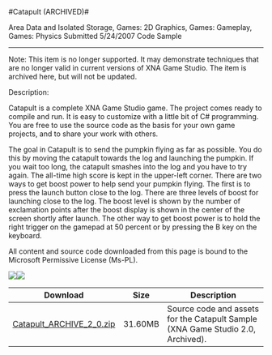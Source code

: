 #Catapult (ARCHIVED)#

Area
Data and Isolated Storage, Games: 2D Graphics, Games: Gameplay, Games: Physics
Submitted
5/24/2007
Code Sample

---

Note: This item is no longer supported. It may demonstrate techniques that are no longer valid in current versions of XNA Game Studio. The item is archived here, but will not be updated.

Description: 

Catapult is a complete XNA Game Studio game. The project comes ready to compile and run. It is easy to customize with a little bit of C# programming. You are free to use the source code as the basis for your own game projects, and to share your work with others.

The goal in Catapult is to send the pumpkin flying as far as possible. You do this by moving the catapult towards the log and launching the pumpkin. If you wait too long, the catapult smashes into the log and you have to try again. The all-time high score is kept in the upper-left corner. There are two ways to get boost power to help send your pumpkin flying. The first is to press the launch button close to the log. There are three levels of boost for launching close to the log. The boost level is shown by the number of exclamation points after the boost display is shown in the center of the screen shortly after launch. The other way to get boost power is to hold the right trigger on the gamepad at 50 percent or by pressing the B key on the keyboard.


All content and source code downloaded from this page is bound to the Microsoft Permissive License (Ms-PL).

![](https://github.com/simondarksidej/XNAGameStudio/blob/master/Images/XNA_Catapult_01_small.jpg)![](https://github.com/simondarksidej/XNAGameStudio/blob/master/Images/XNA_Catapult_02_small.jpg)

	

Download | Size | Description
---|---|---|
[Catapult_ARCHIVE_2_0.zip](https://github.com/simondarksidej/XNAGameStudio/blob/master/Samples/Catapult_ARCHIVE_2_0.zip?raw=true) | 31.60MB | Source code and assets for the Catapult Sample (XNA Game Studio 2.0, Archived). 